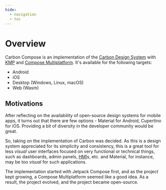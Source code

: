 ```yaml
---
hide:
  - navigation
  - toc
---
```


# Overview

Carbon Compose is an implementation of the [Carbon Design System](https://github.com/carbon-design-system/carbon) with 
[KMP](https://kotlinlang.org/docs/multiplatform.html) and 
[Compose Multiplatform](https://www.jetbrains.com/lp/compose-multiplatform/).
It's available for the following targets:

- Android
- iOS
- Desktop (Windows, Linux, macOS)
- Web (Wasm)

## Motivations

After reflecting on the availability of open-source design systems for mobile apps, it turns out that there are few 
options - Material for Android, Cupertino for iOS. Providing a bit of diversity in the developer community would be
great.

So, taking on the implementation of Carbon was decided. As this is a design system appreciated for its simplicity
and consistency, this is a great tool for less _visual_ user interfaces focused on very functional or technical things, 
such as dashboards, admin panels, [HMI](https://inductiveautomation.com/resources/article/what-is-hmi)s, etc. and 
Material, for instance, may be too _visual_ for such applications.

The implementation started with Jetpack Compose first, and as the project kept growing, a Compose Multiplatform seemed
like a good idea. As a result, the project evolved, and the project became open-source.
